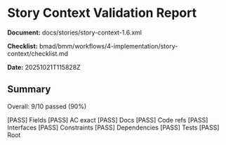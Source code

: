 # Story Context Validation Report

**Document:** docs/stories/story-context-1.6.xml

**Checklist:** bmad/bmm/workflows/4-implementation/story-context/checklist.md

**Date:** 20251021T115828Z

## Summary
Overall: 9/10 passed (90%)

[PASS] Fields
[PASS] AC exact
[PASS] Docs
[PASS] Code refs
[PASS] Interfaces
[PASS] Constraints
[PASS] Dependencies
[PASS] Tests
[PASS] Root
